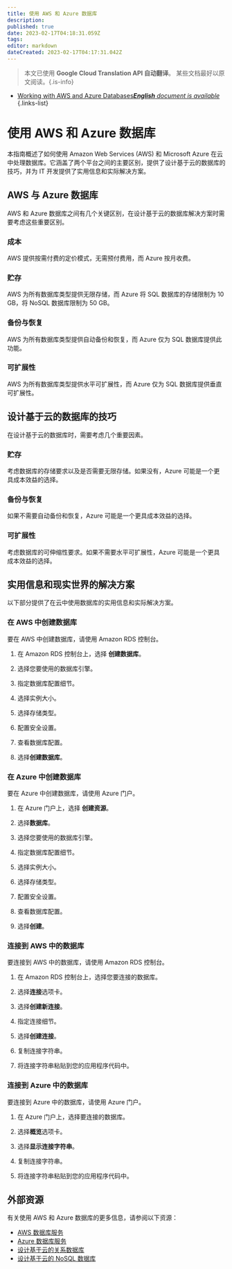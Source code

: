 ```yaml
---
title: 使用 AWS 和 Azure 数据库
description: 
published: true
date: 2023-02-17T04:18:31.059Z
tags: 
editor: markdown
dateCreated: 2023-02-17T04:17:31.042Z
---
```


> 本文已使用 **Google Cloud Translation API 自动翻译**。
某些文档最好以原文阅读。{.is-info}



- [Working with AWS and Azure Databases***English** document is available*](/en/Knowledge-base/Cloud/working-with-aws-and-azure-databases)
{.links-list}


# 使用 AWS 和 Azure 数据库

本指南概述了如何使用 Amazon Web Services (AWS) 和 Microsoft Azure 在云中处理数据库。它涵盖了两个平台之间的主要区别，提供了设计基于云的数据库的技巧，并为 IT 开发提供了实用信息和实际解决方案。

## AWS 与 Azure 数据库

AWS 和 Azure 数据库之间有几个关键区别，在设计基于云的数据库解决方案时需要考虑这些重要区别。

### 成本

AWS 提供按需付费的定价模式，无需预付费用，而 Azure 按月收费。

### 贮存

AWS 为所有数据库类型提供无限存储，而 Azure 将 SQL 数据库的存储限制为 10 GB，将 NoSQL 数据库限制为 50 GB。

### 备份与恢复

AWS 为所有数据库类型提供自动备份和恢复，而 Azure 仅为 SQL 数据库提供此功能。

### 可扩展性

AWS 为所有数据库类型提供水平可扩展性，而 Azure 仅为 SQL 数据库提供垂直可扩展性。

## 设计基于云的数据库的技巧

在设计基于云的数据库时，需要考虑几个重要因素。

### 贮存

考虑数据库的存储要求以及是否需要无限存储。如果没有，Azure 可能是一个更具成本效益的选择。

### 备份与恢复

如果不需要自动备份和恢复，Azure 可能是一个更具成本效益的选择。

### 可扩展性

考虑数据库的可伸缩性要求。如果不需要水平可扩展性，Azure 可能是一个更具成本效益的选择。

## 实用信息和现实世界的解决方案

以下部分提供了在云中使用数据库的实用信息和实际解决方案。

### 在 AWS 中创建数据库

要在 AWS 中创建数据库，请使用 Amazon RDS 控制台。

1. 在 Amazon RDS 控制台上，选择 **创建数据库**。

2. 选择您要使用的数据库引擎。

3. 指定数据库配置细节。

4. 选择实例大小。

5. 选择存储类型。

6. 配置安全设置。

7. 查看数据库配置。

8. 选择**创建数据库**。

### 在 Azure 中创建数据库

要在 Azure 中创建数据库，请使用 Azure 门户。

1. 在 Azure 门户上，选择 **创建资源**。

2. 选择**数据库**。

3. 选择您要使用的数据库引擎。

4. 指定数据库配置细节。

5. 选择实例大小。

6. 选择存储类型。

7. 配置安全设置。

8. 查看数据库配置。

9. 选择**创建**。

### 连接到 AWS 中的数据库

要连接到 AWS 中的数据库，请使用 Amazon RDS 控制台。

1. 在 Amazon RDS 控制台上，选择您要连接的数据库。

2. 选择**连接**选项卡。

3. 选择**创建新连接**。

4. 指定连接细节。

5. 选择**创建连接**。

6. 复制连接字符串。

7. 将连接字符串粘贴到您的应用程序代码中。

### 连接到 Azure 中的数据库

要连接到 Azure 中的数据库，请使用 Azure 门户。

1. 在 Azure 门户上，选择要连接的数据库。

2. 选择**概览**选项卡。

3. 选择**显示连接字符串**。

4. 复制连接字符串。

5. 将连接字符串粘贴到您的应用程序代码中。

## 外部资源

有关使用 AWS 和 Azure 数据库的更多信息，请参阅以下资源：

- [AWS 数据库服务](https://aws.amazon.com/databases/)
- [Azure 数据库服务](https://azure.microsoft.com/en-us/services/database/)
- [设计基于云的关系数据库](https://aws.amazon.com/articles/17286/designing-cloud-based-relational-databases/)
- [设计基于云的 NoSQL 数据库](https://aws.amazon.com/articles/16989/designing-cloud-based-nosql-databases/)